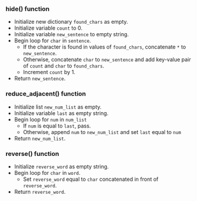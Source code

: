 ### hide() function
* Initialize new dictionary `found_chars` as empty.
* Initialize variable `count` to 0.
* Initialize variable `new_sentence` to empty string.
* Begin loop for `char` in `sentence`.
  * If the character is found in values of `found_chars`, concatenate `*` to `new_sentence`.
  * Otherwise, concatenate `char` to `new_sentence` and add key-value pair of `count` and `char` 
  to `found_chars`.
  * Increment `count` by 1.
* Return `new_sentence`.

### reduce_adjacent() function
* Initialize list `new_num_list` as empty.
* Initialize variable `last` as empty string.
* Begin loop for `num` in `num_list`
  * If `num` is equal to `last`, pass.
  * Otherwise, append `num` to `new_num_list` and set `last` equal to `num`
* Return `new_num_list`.

### reverse() function
* Initialize `reverse_word` as empty string.
* Begin loop for `char` in `word`.
  * Set `reverse_word` equal to `char` concatenated in front of `reverse_word`.
* Return `reverse_word`.